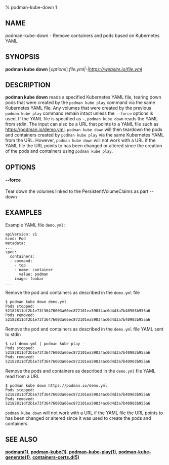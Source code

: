 % podman-kube-down 1

## NAME
podman-kube-down - Remove containers and pods based on Kubernetes YAML

## SYNOPSIS
**podman kube down** [*options*] *file.yml|-|https://website.io/file.yml*

## DESCRIPTION
**podman kube down** reads a specified Kubernetes YAML file, tearing down pods that were created by the `podman kube play` command via the same Kubernetes YAML
file. Any volumes that were created by the previous `podman kube play` command remain intact unless the `--force` options is used. If the YAML file is
specified as `-`, `podman kube down` reads the YAML from stdin. The input can also be a URL that points to a YAML file such as https://podman.io/demo.yml.
`podman kube down` will then teardown the pods and containers created by `podman kube play` via the same Kubernetes YAML from the URL. However,
`podman kube down` will not work with a URL if the YAML file the URL points to has been changed or altered since the creation of the pods and containers using
`podman kube play`.

## OPTIONS

#### **--force**

Tear down the volumes linked to the PersistentVolumeClaims as part --down

## EXAMPLES

Example YAML file `demo.yml`:
```
apiVersion: v1
kind: Pod
metadata:
...
spec:
  containers:
  - command:
    - top
    - name: container
      value: podman
    image: foobar
...
```

Remove the pod and containers as described in the `demo.yml` file
```
$ podman kube down demo.yml
Pods stopped:
52182811df2b1e73f36476003a66ec872101ea59034ac0d4d3a7b40903b955a6
Pods removed:
52182811df2b1e73f36476003a66ec872101ea59034ac0d4d3a7b40903b955a6
```

Remove the pod and containers as described in the `demo.yml` file YAML sent to stdin
```
$ cat demo.yml | podman kube play -
Pods stopped:
52182811df2b1e73f36476003a66ec872101ea59034ac0d4d3a7b40903b955a6
Pods removed:
52182811df2b1e73f36476003a66ec872101ea59034ac0d4d3a7b40903b955a6
```

Remove the pods and containers as described in the `demo.yml` file YAML read from a URL
```
$ podman kube down https://podman.io/demo.yml
Pods stopped:
52182811df2b1e73f36476003a66ec872101ea59034ac0d4d3a7b40903b955a6
Pods removed:
52182811df2b1e73f36476003a66ec872101ea59034ac0d4d3a7b40903b955a6
```
`podman kube down` will not work with a URL if the YAML file the URL points to has been changed
or altered since it was used to create the pods and containers.

## SEE ALSO
**[podman(1)](podman.1.md)**, **[podman-kube(1)](podman-kube.1.md)**, **[podman-kube-play(1)](podman-kube-play.1.md)**, **[podman-kube-generate(1)](podman-kube-generate.1.md)**, **[containers-certs.d(5)](https://github.com/containers/image/blob/main/docs/containers-certs.d.5.md)**
